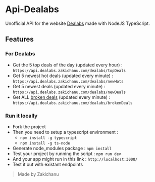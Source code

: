 # Api-Dealabs

Unofficial API for the website [Dealabs](https://www.dealabs.com/) made with NodeJS TypeScript. 

## Features

### For [Dealabs](https://www.dealabs.com/)

- Get the 5 top deals of the day (updated every hour) :  ```https://api.dealabs.zakichanu.com/dealabs/topDeals```
- Get 5 newest hot deals (updated every minute) : ```https://api.dealabs.zakichanu.com/dealabs/newHots```
- Get 5 newest deals (updated every minute) : ```https://api.dealabs.zakichanu.com/dealabs/newDeals```
- Get ALL [broken deals](https://www.dealabs.com/groupe/erreur-de-prix) (updated every minute) : ```https://api.dealabs.zakichanu.com/dealabs/brokenDeals```



### Run it locally

- Fork the project
- Then you need to setup a typescript environment : 
  * ```npm install -g typescript```
  * ```npm install -g ts-node```
- Generate node_modules package : ```npm install```
- Test your project by running the script : ```npm run dev```
- And your app might run in this link : ```http://localhost:3000/```
- Test it out with existant endpoints


> Made by Zakichanu
